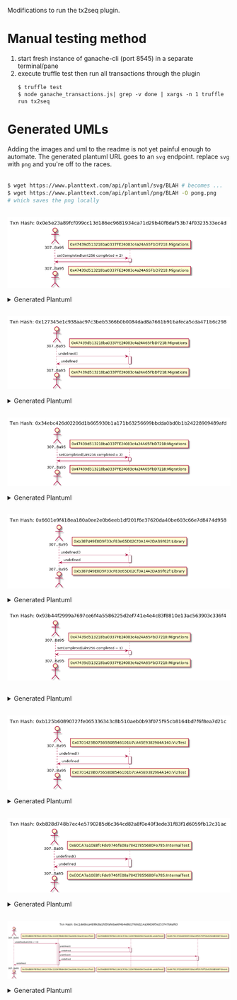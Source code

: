 Modifications to run the tx2seq plugin.

# Manual testing method
  1. start fresh instance of ganache-cli (port 8545) in a separate terminal/pane
  1. execute truffle test then run all transactions through the plugin
     ```
     $ truffle test
     $ node ganache_transactions.js| grep -v done | xargs -n 1 truffle run tx2seq
     ```

# Generated UMLs

Adding the images and uml to the readme is not yet painful enough to automate.
The generated plantuml URL goes to an `svg` endpoint. replace `svg` with `png`
and you're off to the races.

```sh

$ wget https://www.planttext.com/api/plantuml/svg/BLAH # becomes ...
$ wget https://www.planttext.com/api/plantuml/png/BLAH -O pong.png
# which saves the png locally

```

##

![](images/0x0e5e23a89fcf099cc13d186ec9681934ca71d29b40f8daf53b74f0323533ec4d.png)

<details><summary>Generated Plantuml</summary>

```
@startuml

title Txn Hash: 0x0e5e23a89fcf099cc13d186ec9681934ca71d29b40f8daf53b74f0323533ec4d

actor eow as "307..Ba95"
participant p1 as "0x47439d513218ba0337FE24083c4a24A65FbD7218:Migrations"

eow -> p1 ++ : setCompleted(uint256 completed = 2)
p1 -> eow -- :

@enduml
```

</details>

##

![](images/0x127345e1c938aac97c3beb5366b0b0084dad8a7661b91bafeca5cda471b6c298.png)

<details><summary>Generated Plantuml</summary>

```
@startuml

title Txn Hash: 0x127345e1c938aac97c3beb5366b0b0084dad8a7661b91bafeca5cda471b6c298

actor eow as "307..Ba95"
participant p1 as "0x47439d513218ba0337FE24083c4a24A65FbD7218:Migrations"

eow -> p1 ++ : undefined()
p1 -> eow -- : undefined

@enduml
```

</details>

##

![](images/0x34ebc426d02206d1b665930b1a171b63256699bbdda0bd0b1b24228909489afd.png)

<details><summary>Generated Plantuml</summary>

```
@startuml

title Txn Hash: 0x34ebc426d02206d1b665930b1a171b63256699bbdda0bd0b1b24228909489afd

actor eow as "307..Ba95"
participant p1 as "0x47439d513218ba0337FE24083c4a24A65FbD7218:Migrations"

eow -> p1 ++ : setCompleted(uint256 completed = 3)
p1 -> eow -- :

@enduml
```

</details>

##

![](images/0x6601e9f418ea180a0ee2e0b6eeb1df201f6e37620da40be603c66e7d8474d958.png)

<details><summary>Generated Plantuml</summary>

```
@startuml

title Txn Hash: 0x6601e9f418ea180a0ee2e0b6eeb1df201f6e37620da40be603c66e7d8474d958

actor eow as "307..Ba95"
participant p1 as "0xb387d49E8D9F33cF83e65D02Cf0A1442DAB9f62f:Library"

eow -> p1 ++ : undefined()
p1 -> eow -- : undefined

@enduml
```

</details>



![](images/0x93b44f2999a7697ce6f4a5586225d2ef741e4e4c83f8810e13ac563903c336f4.png)

##

<details><summary>Generated Plantuml</summary>

```
@startuml

title Txn Hash: 0x93b44f2999a7697ce6f4a5586225d2ef741e4e4c83f8810e13ac563903c336f4

actor eow as "307..Ba95"
participant p1 as "0x47439d513218ba0337FE24083c4a24A65FbD7218:Migrations"

eow -> p1 ++ : setCompleted(uint256 completed = 1)
p1 -> eow -- :

@enduml
```

</details>


##
![](images/0xb125b60890727fe065336343c8b510aeb0b93f075f95cb8164bd7f6f8ea7d21c.png)

<details><summary>Generated Plantuml</summary>

```
@startuml

title Txn Hash: 0xb125b60890727fe065336343c8b510aeb0b93f075f95cb8164bd7f6f8ea7d21c

actor eow as "307..Ba95"
participant p1 as "0x0701423B07565B0B546101b7cA45E9382964A140:VizTest"

eow -> p1 ++ : undefined()
p1 -> eow -- : undefined

@enduml
```

</details>


##
![](images/0xb828d748b7ec4e5790285d6c364cd82a8f0e40f3ede31f83f1d6059fb12c31ac.png)

<details><summary>Generated Plantuml</summary>

```
@startuml

title Txn Hash: 0xb828d748b7ec4e5790285d6c364cd82a8f0e40f3ede31f83f1d6059fb12c31ac

actor eow as "307..Ba95"
participant p1 as "0xE0CA7a10E8fcFde9746fE08a78427855680Fe785:InternalTest"

eow -> p1 ++ : undefined()
p1 -> eow -- : undefined

@enduml
```

</details>

##

![](images/0xc1de6bca4b98c8a1fd5fafe0ae6f4b4e8b17fe0d114a36636f5e253747b6af63.png)

<details><summary>Generated Plantuml</summary>

```
@startuml

title Txn Hash: 0xc1de6bca4b98c8a1fd5fafe0ae6f4b4e8b17fe0d114a36636f5e253747b6af63

actor eow as "307..Ba95"
participant p1 as "0x354dB007878e11441CF3bc11D478b6656C5eeb46:StacktraceTest"
participant p2 as "0x354dB007878e11441CF3bc11D478b6656C5eeb46:undefined"
participant p3 as "0x4A7913722eB599FCE6a14fD575ff1bA292dB5687:Boom"

eow -> p1 ++ : undefined(uint256 x = 0)
p1 -> p2 ++ : undefined()
p2 -> p1 -- : undefined
p1 -> p3 ++ : undefined()
p3 -> p1 -- : undefined
p1 -> eow -- : undefined

@enduml
```

</details>
